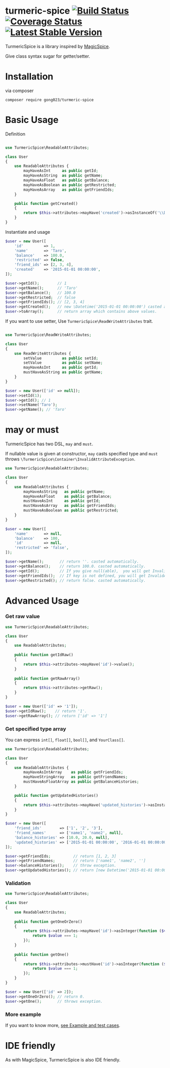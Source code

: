 turmeric-spice [![Build Status](https://travis-ci.org/gong023/turmeric-spice.svg?branch=master)](https://travis-ci.org/gong023/turmeric-spice) [![Coverage Status](https://coveralls.io/repos/gong023/turmeric-spice/badge.svg?branch=master&service=github)](https://coveralls.io/github/gong023/turmeric-spice?branch=master) [![Latest Stable Version](https://poser.pugx.org/gong023/turmeric-spice/v/stable)](https://packagist.org/packages/gong023/turmeric-spice)
=====================

TurmericSpice is a library inspired by [MagicSpice](https://github.com/gree/MagicSpice).

Give class syntax sugar for getter/setter.

# Installation

via composer

```
composer require gong023/turmeric-spice
```

# Basic Usage

Definition

```php

use TurmericSpice\ReadableAttributes;

class User
{
    use ReadableAttributes {
        mayHaveAsInt     as public getId;
        mayHaveAsString  as public getName;
        mayHaveAsFloat   as public getBalance;
        mayHaveAsBoolean as public getRestricted;
        mayHaveAsArray   as public getFriendIds;
    }

    public function getCreated()
    {
        return $this->attributes->mayHave('created')->asInstanceOf('\\Datetime');
    }
}
```

Instantiate and usage

```php
$user = new User([
    'id'         => 1,
    'name'       => 'Taro',
    'balance'    => 100.0,
    'restricted' => false,
    'friend_ids' => [2, 3, 4],
    'created'    => '2015-01-01 00:00:00',
]);

$user->getId();        // 1
$user->getName();      // 'Taro'
$user->getBalance();   // 100.0
$user->getRestricted;  // false
$user->getFriendIds(); // [2, 3, 4]
$user->getCreated();   // new \Datetime('2015-01-01 00:00:00') casted automatically.
$user->toArray();      // return array which contains above values.
```

If you want to use setter, Use `TurmericSpice\ReadWriteAttributes` trait.

```php

use TurmericSpice\ReadWriteAttributes;

class User
{
    use ReadWriteAttributes {
        setValue         as public setId;
        setValue         as public setName;
        mayHaveAsInt     as public getId;
        mustHaveAsString as public getName;
    }
}

$user = new User(['id' => null]);
$user->setId(1);
$user->getId(); // 1
$user->setName('Taro');
$user->getName(); // 'Taro'
```

# may or must

TurmericSpice has two DSL, `may` and `must`.

If nullable value is given at constructor, `may` casts specified type and `must` throws `\TurmericSpice\Container\InvalidAttributeException`.

```php
use TurmericSpice\ReadableAttributes;

class User
{
    use ReadableAttributes {
        mayHaveAsString   as public getName;
        mayHaveAsFloat    as public getBalance;
        mustHaveAsInt     as public getId;
        mustHaveAsArray   as public getFriendIds;
        mustHaveAsBoolean as public getRestricted;
    }
}

$user = new User([
    'name'       => null,
    'balance'    => 100,
    'id'         => null,
    'restricted' => 'false',
]);

$user->getName();       // return ''. casted automatically.
$user->getBalance();    // return 100.0. casted automatically.
$user->getId();         // If you give null(able),  you will get InvalidAttributeException.
$user->getFriendIds();  // If key is not defined, you will get InvalidAttributeException.
$user->getRestricted(); // return false. casted automatically.
```

# Advanced Usage

### Get raw value

```php
use TurmericSpice\ReadableAttributes;

class User
{
    use ReadableAttributes;
    
    public function getIdRaw()
    {
        return $this->attributes->mayHave('id')->value();
    }
    
    public function getRawArray()
    {
        return $this->attributes->getRaw();
    }
}

$user = new User(['id' => '1']);
$user->getIdRaw();    // return '1'.
$user->getRawArray(); // return ['id' => '1']
```

### Get specified type array

You can express `int[]`, `float[]`, `bool[]`, and `YourClass[]`.

```php
use TurmericSpice\ReadableAttributes;

class User
{
    use ReadableAttributes {
        mayHaveAsIntArray    as public getFriendIds;
        mayHaveStringArray   as public getFriendNames;
        mustHaveAsFloatArray as public getBalanceHistories;
    }

    public function getUpdatedHistories()
    {
        return $this->attributes->mayHave('updated_histories')->asInstanceArray('\\Datetime');
    }
}

$user = new User([
    'friend_ids'        => ['1', '2', '3'],
    'friend_names'      => ['name1', 'name2', null],
    'balance_histories' => [10.0, 20.0, null],
    'updated_histories' => ['2015-01-01 00:00:00', '2016-01-01 00:00:00'],
]);

$user->getFriendIds;          // return [1, 2, 3]
$user->getFriendNames;        // return ['name1', 'name2', '']
$user->balanceHistories();    // throw exception.
$user->getUpdatedHistories(); // return [new Datetime('2015-01-01 00:00:00'), new Datetime('2016-01-01 00:00:00')]
```

### Validation

```php
use TurmericSpice\ReadableAttributes;

class User
{
    use ReadableAttributes;
    
    public function getOneOrZero()
    {
        return $this->attributes->mayHave('id')->asInteger(function ($value) {
            return $value === 1;
        });
    }
    
    public function getOne()
    {
        return $this->attributes->mustHave('id')->asInteger(function ($value) {
            return $value === 1;
        });
    }
}

$user = new User(['id' => 2]);
$user->getOneOrZero(); // return 0.
$user->getOne();       // throws exception.
```

### More example

If you want to know more, [see Example and test cases](https://github.com/gong023/turmeric-spice/tree/master/tests/Example).

# IDE friendly

As with MagicSpice, TurmericSpice is also IDE friendly.

